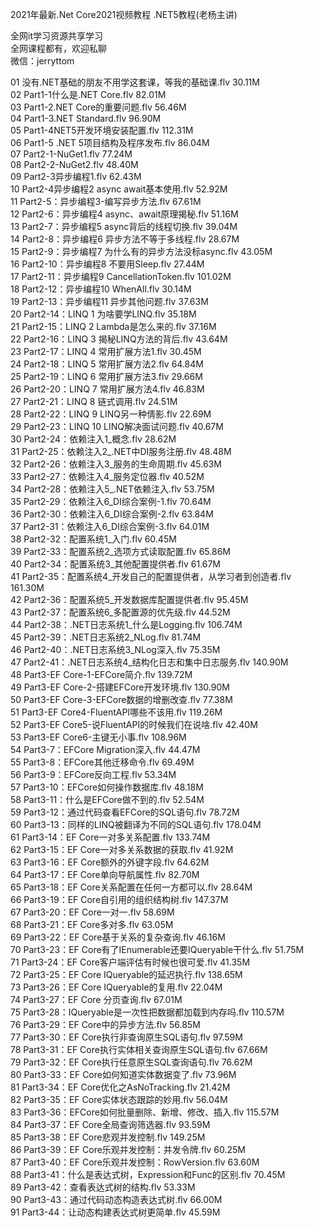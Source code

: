 2021年最新.Net Core2021视频教程 .NET5教程(老杨主讲)

全网it学习资源共享学习<br>全网课程都有，欢迎私聊<br>微信：jerryttom<br>

01 没有.NET基础的朋友不用学这套课，等我的基础课.flv 30.11M<br> 02 Part1-1什么是.NET Core.flv 82.01M<br> 03 Part1-2.NET Core的重要问题.flv 56.46M<br> 04 Part1-3.NET Standard.flv 96.90M<br> 05 Part1-4NET5开发环境安装配置.flv 112.31M<br> 06 Part1-5 .NET 5项目结构及程序发布.flv 86.04M<br> 07 Part2-1-NuGet1.flv 77.24M<br> 08 Part2-2-NuGet2.flv 48.40M<br> 09 Part2-3异步编程1.flv 62.43M<br> 10 Part2-4异步编程2 async await基本使用.flv 52.92M<br> 11 Part2-5：异步编程3-编写异步方法.flv 67.61M<br> 12 Part2-6：异步编程4 async、await原理揭秘.flv 51.16M<br> 13 Part2-7：异步编程5 async背后的线程切换.flv 39.04M<br> 14 Part2-8：异步编程6 异步方法不等于多线程.flv 28.67M<br> 15 Part2-9：异步编程7 为什么有的异步方法没标async.flv 43.05M<br> 16 Part2-10：异步编程8 不要用Sleep.flv 27.44M<br> 17 Part2-11：异步编程9 CancellationToken.flv 101.02M<br> 18 Part2-12：异步编程10 WhenAll.flv 30.14M<br> 19 Part2-13：异步编程11 异步其他问题.flv 37.63M<br> 20 Part2-14：LINQ 1 为啥要学LINQ.flv 35.18M<br> 21 Part2-15：LINQ 2 Lambda是怎么来的.flv 37.16M<br> 22 Part2-16：LINQ 3 揭秘LINQ方法的背后.flv 43.64M<br> 23 Part2-17：LINQ 4 常用扩展方法1.flv 30.45M<br> 24 Part2-18：LINQ 5 常用扩展方法2.flv 64.84M<br> 25 Part2-19：LINQ 6 常用扩展方法3.flv 29.66M<br> 26 Part2-20：LINQ 7 常用扩展方法4.flv 46.83M<br> 27 Part2-21：LINQ 8 链式调用.flv 24.51M<br> 28 Part2-22：LINQ 9 LINQ另一种倩影.flv 22.69M<br> 29 Part2-23：LINQ 10 LINQ解决面试问题.flv 40.67M<br> 30 Part2-24：依赖注入1_概念.flv 28.62M<br> 31 Part2-25：依赖注入2_.NET中DI服务注册.flv 48.48M<br> 32 Part2-26：依赖注入3_服务的生命周期.flv 45.63M<br> 33 Part2-27：依赖注入4_服务定位器.flv 40.52M<br> 34 Part2-28：依赖注入5_.NET依赖注入.flv 53.75M<br> 35 Part2-29：依赖注入6_DI综合案例-1.flv 70.64M<br> 36 Part2-30：依赖注入6_DI综合案例-2.flv 63.84M<br> 37 Part2-31：依赖注入6_DI综合案例-3.flv 64.01M<br> 38 Part2-32：配置系统1_入门.flv 60.45M<br> 39 Part2-33：配置系统2_选项方式读取配置.flv 65.86M<br> 40 Part2-34：配置系统3_其他配置提供者.flv 61.67M<br> 41 Part2-35：配置系统4_开发自己的配置提供者，从学习者到创造者.flv 161.30M<br> 42 Part2-36：配置系统5_开发数据库配置提供者.flv 95.45M<br> 43 Part2-37：配置系统6_多配置源的优先级.flv 44.52M<br> 44 Part2-38：.NET日志系统1_什么是Logging.flv 106.74M<br> 45 Part2-39：.NET日志系统2_NLog.flv 81.74M<br> 46 Part2-40：.NET日志系统3_NLog深入.flv 75.35M<br> 47 Part2-41：.NET日志系统4_结构化日志和集中日志服务.flv 140.90M<br> 48 Part3-EF Core-1-EFCore简介.flv 139.72M<br> 49 Part3-EF Core-2-搭建EFCore开发环境.flv 130.90M<br> 50 Part3-EF Core-3-EFCore数据的增删改查.flv 77.38M<br> 51 Part3-EF Core4-FluentAPI哪些不该用.flv 119.26M<br> 52 Part3-EF Core5-说FluentAPI的时候我们在说啥.flv 42.40M<br> 53 Part3-EF Core6-主键无小事.flv 108.96M<br> 54 Part3-7：EFCore Migration深入.flv 44.47M<br> 55 Part3-8：EFCore其他迁移命令.flv 69.49M<br> 56 Part3-9：EFCore反向工程.flv 53.34M<br> 57 Part3-10：EFCore如何操作数据库.flv 48.18M<br> 58 Part3-11：什么是EFCore做不到的.flv 52.54M<br> 59 Part3-12：通过代码查看EFCore的SQL语句.flv 78.72M<br> 60 Part3-13：同样的LINQ被翻译为不同的SQL语句.flv 178.04M<br> 61 Part3-14：EF Core一对多关系配置.flv 133.74M<br> 62 Part3-15：EF Core一对多关系数据的获取.flv 41.92M<br> 63 Part3-16：EF Core额外的外键字段.flv 64.62M<br> 64 Part3-17：EF Core单向导航属性.flv 82.70M<br> 65 Part3-18：EF Core关系配置在任何一方都可以.flv 28.64M<br> 66 Part3-19：EF Core自引用的组织结构树.flv 147.37M<br> 67 Part3-20：EF Core一对一.flv 58.69M<br> 68 Part3-21：EF Core多对多.flv 63.05M<br> 69 Part3-22：EF Core基于关系的复杂查询.flv 46.16M<br> 70 Part3-23：EF Core有了IEnumerable还要IQueryable干什么.flv 51.75M<br> 71 Part3-24：EF Core客户端评估有时候也很可爱.flv 41.35M<br> 72 Part3-25：EF Core IQueryable的延迟执行.flv 138.65M<br> 73 Part3-26：EF Core IQueryable的复用.flv 22.04M<br> 74 Part3-27：EF Core 分页查询.flv 67.01M<br> 75 Part3-28：IQueryable是一次性把数据都加载到内存吗.flv 110.57M<br> 76 Part3-29：EF Core中的异步方法.flv 56.85M<br> 77 Part3-30：EF Core执行非查询原生SQL语句.flv 97.59M<br> 78 Part3-31：EF Core执行实体相关查询原生SQL语句.flv 67.66M<br> 79 Part3-32：EF Core执行任意原生SQL查询语句.flv 76.62M<br> 80 Part3-33：EF Core如何知道实体数据变了.flv 73.96M<br> 81 Part3-34：EF Core优化之AsNoTracking.flv 21.42M<br> 82 Part3-35：EF Core实体状态跟踪的妙用.flv 56.04M<br> 83 Part3-36：EFCore如何批量删除、新增、修改、插入.flv 115.57M<br> 84 Part3-37：EF Core全局查询筛选器.flv 93.59M<br> 85 Part3-38：EF Core悲观并发控制.flv 149.25M<br> 86 Part3-39：EF Core乐观并发控制：并发令牌.flv 60.25M<br> 87 Part3-40：EF Core乐观并发控制：RowVersion.flv 63.60M<br> 88 Part3-41：什么是表达式树，Expression和Func的区别.flv 70.45M<br> 89 Part3-42：查看表达式树的结构.flv 53.33M<br> 90 Part3-43：通过代码动态构造表达式树.flv 66.00M<br> 91 Part3-44：让动态构建表达式树更简单.flv 45.59M